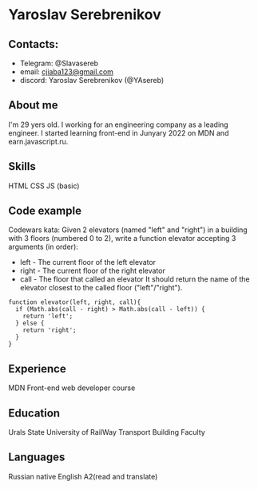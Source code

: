 # Yaroslav Serebrenikov

## Contacts:
* Telegram: @Slavasereb
* email: cjiaba123@gmail.com
* discord: Yaroslav Serebrenikov (@YAsereb)
 
## About me
I'm 29 yers old. I working for an engineering company as a leading engineer.
I started learning front-end in Junyary 2022 on MDN and earn.javascript.ru.

## Skills
HTML
CSS
JS (basic)

## Code example
Codewars kata:
Given 2 elevators (named "left" and "right") in a building with 3 floors (numbered 0 to 2), write a function elevator accepting 3 arguments (in order):
* left - The current floor of the left elevator
* right - The current floor of the right elevator
* call - The floor that called an elevator
It should return the name of the elevator closest to the called floor ("left"/"right").

```
function elevator(left, right, call){
  if (Math.abs(call - right) > Math.abs(call - left)) {
    return 'left';
  } else {
    return 'right';
  }
}
```
## Experience
MDN Front-end web developer course

## Education
Urals State University of RailWay Transport
Building Faculty

## Languages
Russian native
English A2(read and translate)





